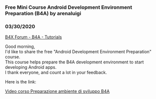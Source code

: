### Free Mini Course Android Development Environment Preparation (B4A) by arenaluigi
### 03/30/2020
[B4X Forum - B4A - Tutorials](https://www.b4x.com/android/forum/threads/115591/)

Good morning,  
I'd like to share the free "Android Development Environment Preparation" course.  
This course helps prepare the B4A development environment to start developing Android apps.  
I thank everyone, and count a lot in your feedback.  
  
Here is the link:  
  
[Video corso Preparazione ambiente di sviluppo B4A](https://www.udemy.com/share/102N9i/)